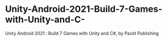 # Unity-Android-2021-Build-7-Games-with-Unity-and-C-
Unity Android 2021 : Build 7 Games with Unity and C#, by Packt Publishing
